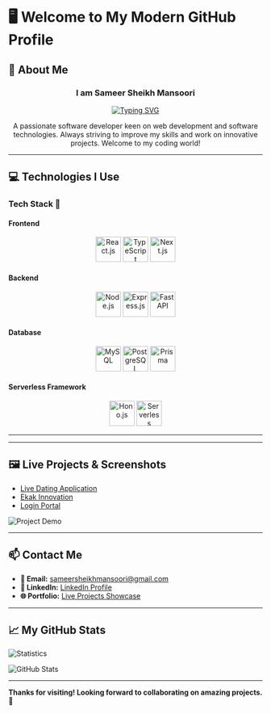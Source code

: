 # 🖥️ **Welcome to My Modern GitHub Profile**  

## 💾 **About Me**  
<div align="center">
  <h3>I am Sameer Sheikh Mansoori</h3>
  <a href="https://git.io/typing-svg">
    <img src="https://readme-typing-svg.demolab.com?font=Fira+Code&pause=1&center=true&vCenter=true&random=true&width=435&lines=full+stack+developer;problem+solver;freelancer" alt="Typing SVG" />
  </a>
  <p>A passionate software developer keen on web development and software technologies. Always striving to improve my skills and work on innovative projects. Welcome to my coding world!</p>
</div>

---

## 💻 **Technologies I Use**  

### Tech Stack 🚀

#### Frontend
<div align="center">
  <img src="https://cdn.jsdelivr.net/gh/devicons/devicon/icons/react/react-original.svg" alt="React.js" width="50" height="50"/>
  <img src="https://cdn.jsdelivr.net/gh/devicons/devicon/icons/typescript/typescript-original.svg" alt="TypeScript" width="50" height="50"/>
  <img src="https://cdn.jsdelivr.net/gh/devicons/devicon/icons/nextjs/nextjs-original.svg" alt="Next.js" width="50" height="50"/>
</div>

#### Backend
<div align="center">
  <img src="https://cdn.jsdelivr.net/gh/devicons/devicon/icons/nodejs/nodejs-original.svg" alt="Node.js" width="50" height="50"/>
  <img src="https://cdn.jsdelivr.net/gh/devicons/devicon/icons/express/express-original.svg" alt="Express.js" width="50" height="50"/>
  <img src="https://cdn.jsdelivr.net/gh/devicons/devicon/icons/fastapi/fastapi-original.svg" alt="FastAPI" width="50" height="50"/>
</div>

#### Database
<div align="center">
  <img src="https://cdn.jsdelivr.net/gh/devicons/devicon/icons/mysql/mysql-original.svg" alt="MySQL" width="50" height="50"/>
  <img src="https://cdn.jsdelivr.net/gh/devicons/devicon/icons/postgresql/postgresql-original.svg" alt="PostgreSQL" width="50" height="50"/>
  <img src="https://cdn.jsdelivr.net/gh/devicons/devicon/icons/prisma/prisma-original.svg" alt="Prisma" width="50" height="50"/>
</div>

#### Serverless Framework
<div align="center">
  <img src="https://cdn.jsdelivr.net/gh/devicons/devicon/icons/javascript/javascript-original.svg" alt="Hono.js" width="50" height="50"/>
  <img src="https://cdn.jsdelivr.net/gh/devicons/devicon/icons/serverless/serverless-original.svg" alt="Serverless" width="50" height="50"/>
</div>

---




---





## 🖼️ **Live Projects & Screenshots**  
- [Live Dating Application](https://live-dating-application.onrender.com/)  
- [Ekak Innovation](https://ekak-innovation-2.vercel.app/)  
- [Login Portal](https://tubular-bavarois-a8c7fc.netlify.app/login)  

![Project Demo](https://media.giphy.com/media/xT0xeJpnrWC4XWblEk/giphy.gif)  

---

## 📫 **Contact Me**  
- **📧 Email:** sameersheikhmansoori@gmail.com  
- **💼 LinkedIn:** [LinkedIn Profile](https://www.linkedin.com/in/sameer-sheikh-mansoori)  
- **🌐 Portfolio:** [Live Projects Showcase](https://showoffsameer.netlify.app/)  

---

## 📈 **My GitHub Stats**  
![Statistics](https://raw.githubusercontent.com/7oSkaaa/7oSkaaa/main/Images/Statistics.gif)  

![GitHub Stats](https://github-readme-stats.vercel.app/api?username=sameer1sheikh2mansoori3&show_icons=true&theme=radical)  

---

**Thanks for visiting! Looking forward to collaborating on amazing projects. 🚀**
